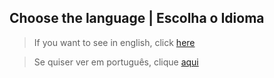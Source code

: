 ## Choose the language | Escolha o Idioma

> If you want to see in english, click [here](https://github.com/FabricioMacena/Data_Science/blob/main/California%20Housing/(EN)/doc_CaliforniaHousing(EN).md)

> Se quiser ver em português, clique [aqui](https://github.com/FabricioMacena/Data_Science/blob/main/California%20Housing/(PT)/doc_CaliforniaHousing(PT).md)
